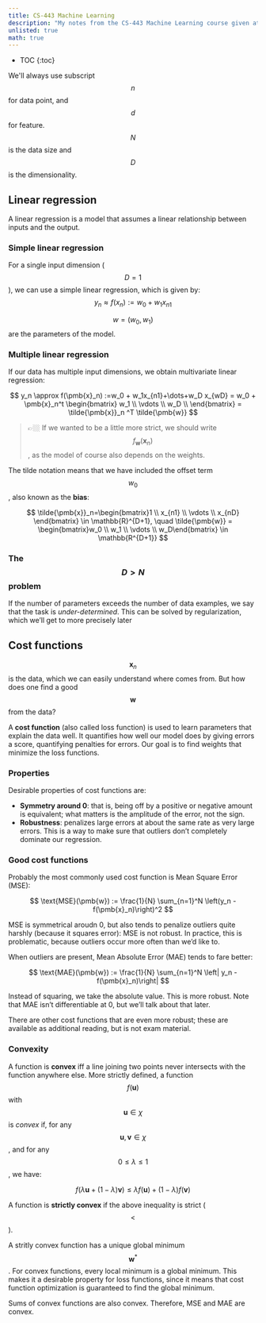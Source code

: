 ```yaml
---
title: CS-443 Machine Learning
description: "My notes from the CS-443 Machine Learning course given at EPFL, in the 2018 autumn semester (MA1)"
unlisted: true
math: true
---
```


* TOC
{:toc}

We'll always use subscript $$n$$ for data point, and $$d$$ for feature. $$N$$ is the data size and $$D$$ is the dimensionality.

## Linear regression
A linear regression is a model that assumes a linear relationship between inputs and the output.

### Simple linear regression

For a single input dimension ($$D=1$$), we can use a simple linear regression, which is given by:
$$
y_n \approx f(x_n) := w_0 + w_1 x_{n1}
$$

$$w = (w_0, w_1)$$ are the parameters of the model.

### Multiple linear regression

If our data has multiple input dimensions, we obtain multivariate linear regression:

$$
y_n \approx 
    f(\pmb{x}_n) :=w_0 + w_1x_{n1}+\dots+w_D x_{wD} 
    = w_0 + \pmb{x}_n^t \begin{bmatrix}
        w_1 \\
        \vdots \\
        w_D \\
    \end{bmatrix}
    = \tilde{\pmb{x}}_n ^T \tilde{\pmb{w}}
$$

> 👉🏼 If we wanted to be a little more strict, we should write $$f_{\pmb{w}}(\pmb{x}_n)$$, as the model of course also depends on the weights.

The tilde notation means that we have included the offset term $$w_0$$, also known as the **bias**:

$$
\tilde{\pmb{x}}_n=\begin{bmatrix}1 \\ x_{n1} \\ \vdots \\ x_{nD} \end{bmatrix} \in \mathbb{R}^{D+1}, 
\quad
\tilde{\pmb{w}} = \begin{bmatrix}w_0 \\ w_1 \\ \vdots \\ w_D\end{bmatrix} \in \mathbb{R^{D+1}}
$$

### The $$D > N$$ problem

If the number of parameters exceeds the number of data examples, we say that the task is *under-determined*. This can be solved by regularization, which we’ll get to more precisely later



## Cost functions

$$\pmb{x}_n$$ is the data, which we can easily understand where comes from. But how does one find a good $$\pmb{w}$$ from the data? 

A **cost function** (also called loss function) is used to learn parameters that explain the data well. It quantifies how well our model does by giving errors a score, quantifying penalties for errors. Our goal is to find weights that minimize the loss functions.

### Properties

Desirable properties of cost functions are:

- **Symmetry around 0**: that is, being off by a positive or negative amount is equivalent; what matters is the amplitude of the error, not the sign.
- **Robustness**: penalizes large errors at about the same rate as very large errors. This is a way to make sure that outliers don’t completely dominate our regression.

### Good cost functions

Probably the most commonly used cost function is Mean Square Error (MSE): 

$$
\text{MSE}(\pmb{w}) := \frac{1}{N} \sum_{n=1}^N \left(y_n - f(\pmb{x}_n)\right)^2
$$

MSE is symmetrical aroudn 0, but also tends to penalize outliers quite harshly (because it squares error): MSE is not robust. In practice, this is problematic, because outliers occur more often than we’d like to.

When outliers are present, Mean Absolute Error (MAE) tends to fare better:

$$
\text{MAE}(\pmb{w}) := \frac{1}{N} \sum_{n=1}^N \left| y_n - f(\pmb{x}_n)\right|
$$

Instead of squaring, we take the absolute value. This is more robust. Note that MAE isn’t differentiable at 0, but we’ll talk about that later.

There are other cost functions that are even more robust; these are available as additional reading, but is not exam material.

### Convexity

A function is **convex** iff a line joining two points never intersects with the function anywhere else. More strictly defined, a function $$f(\pmb{u})$$ with $$\pmb{u}\in\chi$$ is *convex* if, for any $$\pmb{u}, \pmb{v} \in\chi$$, and for any $$0 \le\lambda\le 1$$, we have:

$$
f(\lambda\pmb{u}+(1-\lambda)\pmb{v})\le\lambda f(\pmb{u}) +(1-\lambda)f(\pmb{v})
$$

A function is **strictly convex** if the above inequality is strict ($$<$$).

A stritly convex function has a unique global minimum $$\pmb{w}^*$$. For convex functions, every local minimum is a global minimum. This makes it a desirable property for loss functions, since it means that cost function optimization is guaranteed to find the global minimum.

Sums of convex functions are also convex. Therefore, MSE and MAE are convex.